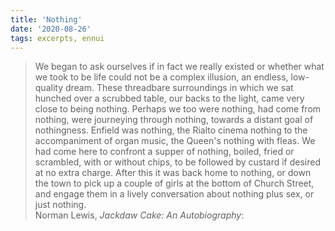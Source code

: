 ```yaml
---
title: 'Nothing'
date: '2020-08-26'
tags: excerpts, ennui
---
```


<blockquote>
We began to ask ourselves if in fact we really existed or whether what we took to be life could not be a complex illusion, an endless, low-quality dream. These threadbare surroundings in which we sat hunched over a scrubbed table, our backs to the light, came very close to being nothing. Perhaps we too were nothing, had come from nothing, were journeying through nothing, towards a distant goal of nothingness. Enfield was nothing, the Rialto cinema nothing to the accompaniment of organ music, the Queen's nothing with fleas. We had come here to confront a supper of nothing, boiled, fried or scrambled, with or without chips, to be followed by custard if desired at no extra charge. After this it was back home to nothing, or down the town to pick up a couple of girls at the bottom of Church Street, and engage them in a lively conversation about nothing plus sex, or just nothing.

</br>
Norman Lewis, <em>Jackdaw Cake: An Autobiography</em>:
</blockquote>

